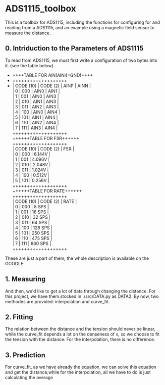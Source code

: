 # ADS1115_toolbox
  This is a toolbox for ADS1115, including the functions for configuring for and reading from a ADS1115, and an example using a magnetic field sensor to measure the distance.

## 0. Intriduction to the Parameters of ADS1115
  To read from ADS1115, we must first write a configuration of two bytes into it. (see the table below)  
*  ++++TABLE FOR AIN(AIN4=GND)++++  
*  +++++++++++++++++++  
*  | CODE (10) |  CODE (2) | AINP | AINN |  
|     0     |    000    | AIN0 | AIN1 |  
|     1     |    001    | AIN0 | AIN3 |  
|     2     |    010    | AIN1 | AIN3 |  
|     3     |    011    | AIN2 | AIN3 |  
|     4     |    100    | AIN0 | AIN4 |  
|     5     |    101    | AIN1 | AIN4 |  
|     6     |    110    | AIN2 | AIN4 |  
|     7     |    111    | AIN3 | AIN4 |  
+++++++++++++++++++  
++++++TABLE FOR FSR++++++  
+++++++++++++++++++  
| CODE (10) |  CODE (2) |     FSR     |  
|     0     |    000    |   6.144V    |  
|     1     |    001    |   4.096V    |  
|     2     |    010    |   2.048V    |  
|     3     |    011    |   1.024V    |  
|     4     |    100    |   0.512V    |  
|     5     |    101    |   0.256V    |  
+++++++++++++++++++  
++++++TABLE FOR RATE++++++  
+++++++++++++++++++  
| CODE (10) |  CODE (2) |    RATE     |  
|     0     |    000    |    8 SPS    |  
|     1     |    001    |   16 SPS    |  
|     2     |    010    |   32 SPS    |  
|     3     |    011    |   64 SPS    |  
|     4     |    100    |  128 SPS    |  
|     5     |    101    |  250 SPS    |  
|     6     |    110    |  475 SPS    |  
|     7     |    111    |  860 SPS    |  
+++++++++++++++++++  

  These are just a part of them, the whole description is available on the GOOGLE
  

## 1. Measuring
  And then, we'd like to get a lot of data through changing the distance. For this project, we have them stocked in ./src/DATA.py as DATA2. By now, two methodes are provided: interpolation and curve_fit.

## 2. Fitting
  The relation between the distance and the tension should never be linear, while the curve_fit depends a lot on the denseness of x, so we choose to fit the tension with the distance. For the interpolation, there is no difference.

## 3. Prediction
  For curve_fit, as we have already the equation, we can solve this equation and get the distance;while for the interpolation, all we have to do is just calculating the average


